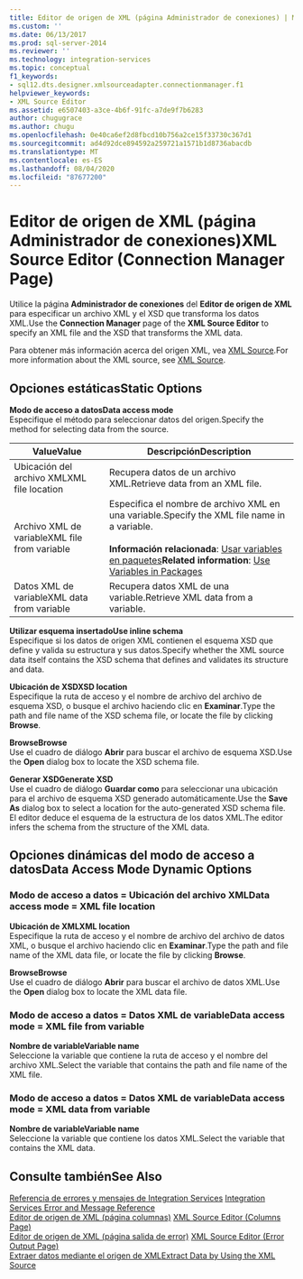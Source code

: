 ```yaml
---
title: Editor de origen de XML (página Administrador de conexiones) | Microsoft Docs
ms.custom: ''
ms.date: 06/13/2017
ms.prod: sql-server-2014
ms.reviewer: ''
ms.technology: integration-services
ms.topic: conceptual
f1_keywords:
- sql12.dts.designer.xmlsourceadapter.connectionmanager.f1
helpviewer_keywords:
- XML Source Editor
ms.assetid: e6507403-a3ce-4b6f-91fc-a7de9f7b6283
author: chugugrace
ms.author: chugu
ms.openlocfilehash: 0e40ca6ef2d8fbcd10b756a2ce15f33730c367d1
ms.sourcegitcommit: ad4d92dce894592a259721a1571b1d8736abacdb
ms.translationtype: MT
ms.contentlocale: es-ES
ms.lasthandoff: 08/04/2020
ms.locfileid: "87677200"
---
```

# <a name="xml-source-editor-connection-manager-page"></a><span data-ttu-id="d7411-102">Editor de origen de XML (página Administrador de conexiones)</span><span class="sxs-lookup"><span data-stu-id="d7411-102">XML Source Editor (Connection Manager Page)</span></span>
  <span data-ttu-id="d7411-103">Utilice la página **Administrador de conexiones** del **Editor de origen de XML** para especificar un archivo XML y el XSD que transforma los datos XML.</span><span class="sxs-lookup"><span data-stu-id="d7411-103">Use the **Connection Manager** page of the **XML Source Editor** to specify an XML file and the XSD that transforms the XML data.</span></span>  
  
 <span data-ttu-id="d7411-104">Para obtener más información acerca del origen XML, vea [XML Source](data-flow/xml-source.md).</span><span class="sxs-lookup"><span data-stu-id="d7411-104">For more information about the XML source, see [XML Source](data-flow/xml-source.md).</span></span>  
  
## <a name="static-options"></a><span data-ttu-id="d7411-105">Opciones estáticas</span><span class="sxs-lookup"><span data-stu-id="d7411-105">Static Options</span></span>  
 <span data-ttu-id="d7411-106">**Modo de acceso a datos**</span><span class="sxs-lookup"><span data-stu-id="d7411-106">**Data access mode**</span></span>  
 <span data-ttu-id="d7411-107">Especifique el método para seleccionar datos del origen.</span><span class="sxs-lookup"><span data-stu-id="d7411-107">Specify the method for selecting data from the source.</span></span>  
  
|<span data-ttu-id="d7411-108">Value</span><span class="sxs-lookup"><span data-stu-id="d7411-108">Value</span></span>|<span data-ttu-id="d7411-109">Descripción</span><span class="sxs-lookup"><span data-stu-id="d7411-109">Description</span></span>|  
|-----------|-----------------|  
|<span data-ttu-id="d7411-110">Ubicación del archivo XML</span><span class="sxs-lookup"><span data-stu-id="d7411-110">XML file location</span></span>|<span data-ttu-id="d7411-111">Recupera datos de un archivo XML.</span><span class="sxs-lookup"><span data-stu-id="d7411-111">Retrieve data from an XML file.</span></span>|  
|<span data-ttu-id="d7411-112">Archivo XML de variable</span><span class="sxs-lookup"><span data-stu-id="d7411-112">XML file from variable</span></span>|<span data-ttu-id="d7411-113">Especifica el nombre de archivo XML en una variable.</span><span class="sxs-lookup"><span data-stu-id="d7411-113">Specify the XML file name in a variable.</span></span><br /><br /> <span data-ttu-id="d7411-114">**Información relacionada**: [Usar variables en paquetes](../../2014/integration-services/use-variables-in-packages.md)</span><span class="sxs-lookup"><span data-stu-id="d7411-114">**Related information**: [Use Variables in Packages](../../2014/integration-services/use-variables-in-packages.md)</span></span>|  
|<span data-ttu-id="d7411-115">Datos XML de variable</span><span class="sxs-lookup"><span data-stu-id="d7411-115">XML data from variable</span></span>|<span data-ttu-id="d7411-116">Recupera datos XML de una variable.</span><span class="sxs-lookup"><span data-stu-id="d7411-116">Retrieve XML data from a variable.</span></span>|  
  
 <span data-ttu-id="d7411-117">**Utilizar esquema insertado**</span><span class="sxs-lookup"><span data-stu-id="d7411-117">**Use inline schema**</span></span>  
 <span data-ttu-id="d7411-118">Especifique si los datos de origen XML contienen el esquema XSD que define y valida su estructura y sus datos.</span><span class="sxs-lookup"><span data-stu-id="d7411-118">Specify whether the XML source data itself contains the XSD schema that defines and validates its structure and data.</span></span>  
  
 <span data-ttu-id="d7411-119">**Ubicación de XSD**</span><span class="sxs-lookup"><span data-stu-id="d7411-119">**XSD location**</span></span>  
 <span data-ttu-id="d7411-120">Especifique la ruta de acceso y el nombre de archivo del archivo de esquema XSD, o busque el archivo haciendo clic en **Examinar**.</span><span class="sxs-lookup"><span data-stu-id="d7411-120">Type the path and file name of the XSD schema file, or locate the file by clicking **Browse**.</span></span>  
  
 <span data-ttu-id="d7411-121">**Browse**</span><span class="sxs-lookup"><span data-stu-id="d7411-121">**Browse**</span></span>  
 <span data-ttu-id="d7411-122">Use el cuadro de diálogo **Abrir** para buscar el archivo de esquema XSD.</span><span class="sxs-lookup"><span data-stu-id="d7411-122">Use the **Open** dialog box to locate the XSD schema file.</span></span>  
  
 <span data-ttu-id="d7411-123">**Generar XSD**</span><span class="sxs-lookup"><span data-stu-id="d7411-123">**Generate XSD**</span></span>  
 <span data-ttu-id="d7411-124">Use el cuadro de diálogo **Guardar como** para seleccionar una ubicación para el archivo de esquema XSD generado automáticamente.</span><span class="sxs-lookup"><span data-stu-id="d7411-124">Use the **Save As** dialog box to select a location for the auto-generated XSD schema file.</span></span> <span data-ttu-id="d7411-125">El editor deduce el esquema de la estructura de los datos XML.</span><span class="sxs-lookup"><span data-stu-id="d7411-125">The editor infers the schema from the structure of the XML data.</span></span>  
  
## <a name="data-access-mode-dynamic-options"></a><span data-ttu-id="d7411-126">Opciones dinámicas del modo de acceso a datos</span><span class="sxs-lookup"><span data-stu-id="d7411-126">Data Access Mode Dynamic Options</span></span>  
  
### <a name="data-access-mode--xml-file-location"></a><span data-ttu-id="d7411-127">Modo de acceso a datos = Ubicación del archivo XML</span><span class="sxs-lookup"><span data-stu-id="d7411-127">Data access mode = XML file location</span></span>  
 <span data-ttu-id="d7411-128">**Ubicación de XML**</span><span class="sxs-lookup"><span data-stu-id="d7411-128">**XML location**</span></span>  
 <span data-ttu-id="d7411-129">Especifique la ruta de acceso y el nombre de archivo del archivo de datos XML, o busque el archivo haciendo clic en **Examinar**.</span><span class="sxs-lookup"><span data-stu-id="d7411-129">Type the path and file name of the XML data file, or locate the file by clicking **Browse**.</span></span>  
  
 <span data-ttu-id="d7411-130">**Browse**</span><span class="sxs-lookup"><span data-stu-id="d7411-130">**Browse**</span></span>  
 <span data-ttu-id="d7411-131">Use el cuadro de diálogo **Abrir** para buscar el archivo de datos XML.</span><span class="sxs-lookup"><span data-stu-id="d7411-131">Use the **Open** dialog box to locate the XML data file.</span></span>  
  
### <a name="data-access-mode--xml-file-from-variable"></a><span data-ttu-id="d7411-132">Modo de acceso a datos = Datos XML de variable</span><span class="sxs-lookup"><span data-stu-id="d7411-132">Data access mode = XML file from variable</span></span>  
 <span data-ttu-id="d7411-133">**Nombre de variable**</span><span class="sxs-lookup"><span data-stu-id="d7411-133">**Variable name**</span></span>  
 <span data-ttu-id="d7411-134">Seleccione la variable que contiene la ruta de acceso y el nombre del archivo XML.</span><span class="sxs-lookup"><span data-stu-id="d7411-134">Select the variable that contains the path and file name of the XML file.</span></span>  
  
### <a name="data-access-mode--xml-data-from-variable"></a><span data-ttu-id="d7411-135">Modo de acceso a datos = Datos XML de variable</span><span class="sxs-lookup"><span data-stu-id="d7411-135">Data access mode = XML data from variable</span></span>  
 <span data-ttu-id="d7411-136">**Nombre de variable**</span><span class="sxs-lookup"><span data-stu-id="d7411-136">**Variable name**</span></span>  
 <span data-ttu-id="d7411-137">Seleccione la variable que contiene los datos XML.</span><span class="sxs-lookup"><span data-stu-id="d7411-137">Select the variable that contains the XML data.</span></span>  
  
## <a name="see-also"></a><span data-ttu-id="d7411-138">Consulte también</span><span class="sxs-lookup"><span data-stu-id="d7411-138">See Also</span></span>  
 <span data-ttu-id="d7411-139">[Referencia de errores y mensajes de Integration Services](../../2014/integration-services/integration-services-error-and-message-reference.md) </span><span class="sxs-lookup"><span data-stu-id="d7411-139">[Integration Services Error and Message Reference](../../2014/integration-services/integration-services-error-and-message-reference.md) </span></span>  
 <span data-ttu-id="d7411-140">[Editor de origen de XML &#40;página columnas&#41;](../../2014/integration-services/xml-source-editor-columns-page.md) </span><span class="sxs-lookup"><span data-stu-id="d7411-140">[XML Source Editor &#40;Columns Page&#41;](../../2014/integration-services/xml-source-editor-columns-page.md) </span></span>  
 <span data-ttu-id="d7411-141">[Editor de origen de XML &#40;página salida de error&#41;](../../2014/integration-services/xml-source-editor-error-output-page.md) </span><span class="sxs-lookup"><span data-stu-id="d7411-141">[XML Source Editor &#40;Error Output Page&#41;](../../2014/integration-services/xml-source-editor-error-output-page.md) </span></span>  
 [<span data-ttu-id="d7411-142">Extraer datos mediante el origen de XML</span><span class="sxs-lookup"><span data-stu-id="d7411-142">Extract Data by Using the XML Source</span></span>](data-flow/extract-data-by-using-the-xml-source.md)  
  
  
